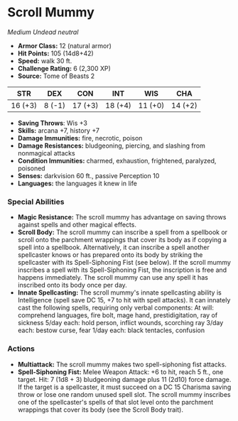 # Scroll Mummy

*Medium* *Undead* *neutral*

- **Armor Class:** 12 (natural armor)
- **Hit Points:** 105 (14d8+42)
- **Speed:** walk 30 ft.
- **Challenge Rating:** 6 (2,300 XP)
- **Source:** Tome of Beasts 2

| STR | DEX | CON | INT | WIS | CHA |
| --- | --- | --- | --- | --- | --- |
| 16 (+3) | 8 (-1) | 17 (+3) | 18 (+4) | 11 (+0) | 14 (+2) |

- **Saving Throws**: Wis +3
- **Skills:** arcana +7, history +7
- **Damage Immunities:** fire, necrotic, poison
- **Damage Resistances:** bludgeoning, piercing, and slashing from nonmagical attacks
- **Condition Immunities:** charmed, exhaustion, frightened, paralyzed, poisoned
- **Senses:** darkvision 60 ft., passive Perception 10
- **Languages:** the languages it knew in life

### Special Abilities

- **Magic Resistance:** The scroll mummy has advantage on saving throws against spells and other magical effects.
- **Scroll Body:** The scroll mummy can inscribe a spell from a spellbook or scroll onto the parchment wrappings that cover its body as if copying a spell into a spellbook. Alternatively, it can inscribe a spell another spellcaster knows or has prepared onto its body by striking the spellcaster with its Spell-Siphoning Fist (see below). If the scroll mummy inscribes a spell with its Spell-Siphoning Fist, the inscription is free and happens immediately. The scroll mummy can use any spell it has inscribed onto its body once per day.
- **Innate Spellcasting:** The scroll mummy's innate spellcasting ability is Intelligence (spell save DC 15, +7 to hit with spell attacks). It can innately cast the following spells, requiring only verbal components:
At will: comprehend languages, fire bolt, mage hand, prestidigitation, ray of sickness
5/day each: hold person, inflict wounds, scorching ray
3/day each: bestow curse, fear
1/day each: black tentacles, confusion

### Actions

- **Multiattack:** The scroll mummy makes two spell-siphoning fist attacks.
- **Spell-Siphoning Fist:** Melee Weapon Attack: +6 to hit, reach 5 ft., one target. Hit: 7 (1d8 + 3) bludgeoning damage plus 11 (2d10) force damage. If the target is a spellcaster, it must succeed on a DC 15 Charisma saving throw or lose one random unused spell slot. The scroll mummy inscribes one of the spellcaster's spells of that slot level onto the parchment wrappings that cover its body (see the Scroll Body trait).



